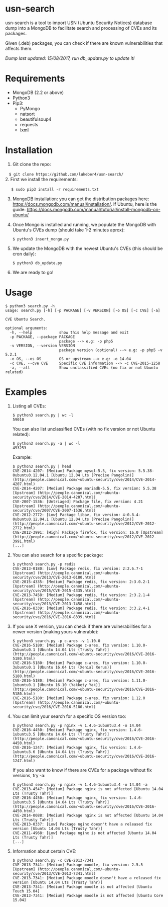 # usn-search
usn-search is a tool to import USN (Ubuntu Security Notices) database dump into a MongoDB to facilitate search and processing of CVEs and its packages.

Given (.deb) packages, you can check if there are known vulnerabilities that affects them.

*Dump last updated: 15/08/2017, run db_update.py to update it!*

# Requirements
   * MongoDB (2.2 or above)
   * Python3
   * Pip3:
     * PyMongo
     * natsort
     * beautifulsoup4
     * requests
     * lxml

# Installation
1. Git clone the repo:

    ```
    $ git clone https://github.com/lukeber4/usn-search/
    ```    
2. First we install the requirements:

    ```
    $ sudo pip3 install -r requirements.txt
    ```
    
3. MongoDB installation: you can get the distribution packages here: https://docs.mongodb.com/manual/installation/.
If Ubuntu, here is the guide: https://docs.mongodb.com/manual/tutorial/install-mongodb-on-ubuntu/
4. Once Mongo is installed and running, we populate the MongoDB with Ubuntu's CVEs dump (should take 1-2 minutes aprox):

    ```
    $ python3 insert_mongo.py
    ```
5. We update the MongoDB with the newest Ubuntu's CVEs (this should be cron daily):

    ```
    $ python3 db_update.py
    ```
6. We are ready to go!

# Usage
```
$ python3 search.py -h
usage: search.py [-h] [-p PACKAGE] [-v VERSION] [-o OS] [-c CVE] [-a]

CVE Ubuntu Search.

optional arguments:
  -h, --help            show this help message and exit
  -p PACKAGE, --package PACKAGE
                        package --> e.g: -p php5
  -v VERSION, --version VERSION
                        package version (optional) --> e.g: -p php5 -v 5.2.1
  -o OS, --os OS        OS or upstream --> e.g: -o 14.04
  -c CVE, --cve CVE     Specific CVE information --> -c CVE-2015-1258
  -a, --all             Show unclassified CVEs (no fix or not Ubuntu related)
```

# Examples
1. Listing all CVEs:

    ```
    $ python3 search.py | wc -l
    59010
    ```
    You can also list unclassified CVEs (with no fix version or not Ubuntu related):
    
    ```
    $ python3 search.py -a | wc -l
    453253
    ```
    Example:
    ```
    $ python3 search.py | head
    CVE-2014-4207: [Medium] Package mysql-5.5, fix version: 5.5.38-0ubuntu0.12.04.1 [Ubuntu 12.04 Lts (Precise Pangolin)] (http://people.canonical.com/~ubuntu-security/cve/2014/CVE-2014-4207.html)
    CVE-2014-4207: [Medium] Package mariadb-5.5, fix version: 5.5.38 [Upstream] (http://people.canonical.com/~ubuntu-security/cve/2014/CVE-2014-4207.html)
    CVE-2007-1536: [Untriaged] Package file, fix version: 4.21 [Upstream] (http://people.canonical.com/~ubuntu-security/cve/2007/CVE-2007-1536.html)
    CVE-2012-2772: [Low] Package libav, fix version: 4:0.8.4-0ubuntu0.12.04.1 [Ubuntu 12.04 Lts (Precise Pangolin)] (http://people.canonical.com/~ubuntu-security/cve/2012/CVE-2012-2772.html)
    CVE-2012-3991: [High] Package firefox, fix version: 16.0 [Upstream] (http://people.canonical.com/~ubuntu-security/cve/2012/CVE-2012-3991.html)
    [...]
    ```
2. You can also search for a specific package:

    ```
    $ python3 search.py -p redis
    CVE-2013-0180: [Low] Package redis, fix version: 2:2.6.7-1 [Upstream] (http://people.canonical.com/~ubuntu-security/cve/2013/CVE-2013-0180.html)
    CVE-2015-4335: [Medium] Package redis, fix version: 2:3.0.2-1 [Upstream] (http://people.canonical.com/~ubuntu-security/cve/2015/CVE-2015-4335.html)
    CVE-2013-7458: [Medium] Package redis, fix version: 2:3.2.1-4 [Upstream] (http://people.canonical.com/~ubuntu-security/cve/2013/CVE-2013-7458.html)
    CVE-2016-8339: [Medium] Package redis, fix version: 3:3.2.4-1 [Upstream] (http://people.canonical.com/~ubuntu-security/cve/2016/CVE-2016-8339.html)

    ```
3. If you use X version, you can check if there are vulnerabilities for a newer version (making yours vulnerable):

    ```
    $ python3 search.py -p c-ares -v 1.10.0
    CVE-2016-5180: [Medium] Package c-ares, fix version: 1.10.0-2ubuntu0.1 [Ubuntu 14.04 Lts (Trusty Tahr)] (http://people.canonical.com/~ubuntu-security/cve/2016/CVE-2016-5180.html)
    CVE-2016-5180: [Medium] Package c-ares, fix version: 1.10.0-3ubuntu0.1 [Ubuntu 16.04 Lts (Xenial Xerus)] (http://people.canonical.com/~ubuntu-security/cve/2016/CVE-2016-5180.html)
    CVE-2016-5180: [Medium] Package c-ares, fix version: 1.11.0-1ubuntu0.1 [Ubuntu 16.10 (Yakkety Yak)] (http://people.canonical.com/~ubuntu-security/cve/2016/CVE-2016-5180.html)
    CVE-2016-5180: [Medium] Package c-ares, fix version: 1.12.0 [Upstream] (http://people.canonical.com/~ubuntu-security/cve/2016/CVE-2016-5180.html)
    ```
4. You can limit your search for a specific OS version too:

    ```
    $ python3 search.py -p nginx -v 1.4.6-1ubuntu3.4 -o 14.04
    CVE-2016-4450: [Medium] Package nginx, fix version: 1.4.6-1ubuntu3.5 [Ubuntu 14.04 Lts (Trusty Tahr)] (http://people.canonical.com/~ubuntu-security/cve/2016/CVE-2016-4450.html)
    CVE-2016-1247: [Medium] Package nginx, fix version: 1.4.6-1ubuntu3.6 [Ubuntu 14.04 Lts (Trusty Tahr)] (http://people.canonical.com/~ubuntu-security/cve/2016/CVE-2016-1247.html)
    ```
    If you also want to know if there are CVEs for a package without fix versions, try -a:
    
    ```
    $ python3 search.py -p nginx -v 1.4.6-1ubuntu3.4 -o 14.04 -a
    CVE-2013-4547: [Medium] Package nginx is not affected [Ubuntu 14.04 Lts (Trusty Tahr)]
    CVE-2016-4450: [Medium] Package nginx, fix version: 1.4.6-1ubuntu3.5 [Ubuntu 14.04 Lts (Trusty Tahr)] (http://people.canonical.com/~ubuntu-security/cve/2016/CVE-2016-4450.html)
    CVE-2014-0088: [Medium] Package nginx is not affected [Ubuntu 14.04 Lts (Trusty Tahr)]
    CVE-2013-0337: [Low] Package nginx doesn't have a released fix version [Ubuntu 14.04 Lts (Trusty Tahr)]
    CVE-2011-4968: [Low] Package nginx is not affected [Ubuntu 14.04 Lts (Trusty Tahr)]
    [...]
    ```

5. Information about certain CVE:

    ```
    $ python3 search.py -c CVE-2013-7341
    CVE-2013-7341: [Medium] Package moodle, fix version: 2.5.5 [Upstream] (http://people.canonical.com/~ubuntu-security/cve/2013/CVE-2013-7341.html)
    CVE-2013-7341: [Medium] Package moodle doesn't have a released fix version [Ubuntu 14.04 Lts (Trusty Tahr)]
    CVE-2013-7341: [Medium] Package moodle is not affected [Ubuntu Touch 15.04]
    CVE-2013-7341: [Medium] Package moodle is not affected [Ubuntu Core 15.04]
    ```
